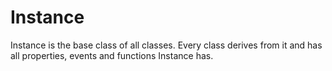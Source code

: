 # Instance
Instance is the base class of all classes. Every class derives from it and has all properties, events and functions Instance has.